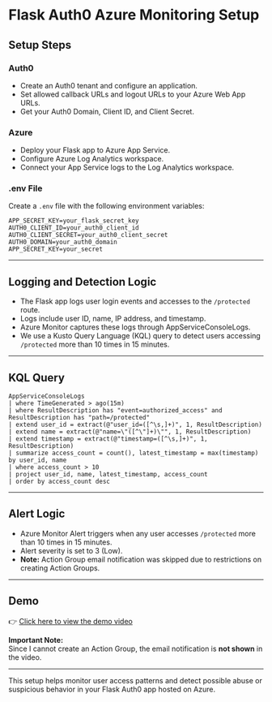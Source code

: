 <!-- Repo  
https://github.com/degu0055/25S_CST8919_Assignment_1  
to push git push azure main:master -->

# Flask Auth0 Azure Monitoring Setup

## Setup Steps

### Auth0
- Create an Auth0 tenant and configure an application.
- Set allowed callback URLs and logout URLs to your Azure Web App URLs.
- Get your Auth0 Domain, Client ID, and Client Secret.

### Azure
- Deploy your Flask app to Azure App Service.
- Configure Azure Log Analytics workspace.
- Connect your App Service logs to the Log Analytics workspace.

### .env File
Create a `.env` file with the following environment variables:

```
APP_SECRET_KEY=your_flask_secret_key
AUTH0_CLIENT_ID=your_auth0_client_id
AUTH0_CLIENT_SECRET=your_auth0_client_secret
AUTH0_DOMAIN=your_auth0_domain
APP_SECRET_KEY=your_secret
```

---

## Logging and Detection Logic

- The Flask app logs user login events and accesses to the `/protected` route.
- Logs include user ID, name, IP address, and timestamp.
- Azure Monitor captures these logs through AppServiceConsoleLogs.
- We use a Kusto Query Language (KQL) query to detect users accessing `/protected` more than 10 times in 15 minutes.

---

## KQL Query

```kql
AppServiceConsoleLogs
| where TimeGenerated > ago(15m)
| where ResultDescription has "event=authorized_access" and ResultDescription has "path=/protected"
| extend user_id = extract(@"user_id=([^\s,]+)", 1, ResultDescription)
| extend name = extract(@"name=\"([^\"]+)\"", 1, ResultDescription)
| extend timestamp = extract(@"timestamp=([^\s,]+)", 1, ResultDescription)
| summarize access_count = count(), latest_timestamp = max(timestamp) by user_id, name
| where access_count > 10
| project user_id, name, latest_timestamp, access_count
| order by access_count desc
```

---

## Alert Logic

- Azure Monitor Alert triggers when any user accesses `/protected` more than 10 times in 15 minutes.
- Alert severity is set to 3 (Low).
- **Note:** Action Group email notification was skipped due to restrictions on creating Action Groups.

---

## Demo

👉 [Click here to view the demo video](https://drive.google.com/file/d/1VpM_rDh9D0fv5iK5f2TEbrNQntZdFh-m/view?usp=sharing)

**Important Note:**  
Since I cannot create an Action Group, the email notification is **not shown** in the video.

---

This setup helps monitor user access patterns and detect possible abuse or suspicious behavior in your Flask Auth0 app hosted on Azure.
